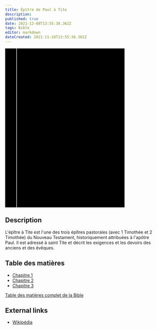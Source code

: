 ```yaml
---
title: Épître de Paul à Tite
description: 
published: true
date: 2021-12-08T13:55:38.362Z
tags: Bible
editor: markdown
dateCreated: 2021-11-28T13:55:38.362Z
---
```


<div class="urantiapedia-book-front urantiapedia-book-bible">
<svg xmlns="http://www.w3.org/2000/svg"
	width="102.6mm" height="136.8mm"
	viewBox="0 0 102.6 136.8" version="1.1">
	<g transform="translate(-7,-5)">
		<rect width="9.6" height="136.8" x="7" y="5" />
		<rect width="96.9" height="136.8" x="17" y="5" />
		<text style="font-size:5px" x="61" y="22">LA BIBLE</text>
		<text style="font-size:4px" x="61" y="125">French Louis Segond Bible, 1910</text>
		<text style="font-size:9px" x="61" y="60">Épître de Paul à Tite</text>
	</g>
</svg>
</div>

## Description


L'épître à Tite est l'une des trois épîtres pastorales (avec 1 Timothée et 2 Timothée) du Nouveau Testament, historiquement attribuées à l'apôtre Paul. Il est adressé à saint Tite et décrit les exigences et les devoirs des anciens et des évêques. 

## Table des matières

- [Chapitre 1](/fr/Bible/Titus/1)
- [Chapitre 2](/fr/Bible/Titus/2)
- [Chapitre 3](/fr/Bible/Titus/3)


[Table des matières complet de la Bible](/fr/index/bible)


## External links

- [Wikipédia](https://en.wikipedia.org/wiki/Epistle_to_Titus)
